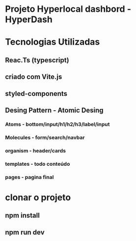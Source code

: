# Projeto Hyperlocal dashbord - HyperDash
# Tecnologias Utilizadas

## Reac.Ts (typescript)
## criado com Vite.js
## styled-components
## Desing Pattern - Atomic Desing
### Atoms - bottom/input/h1/h2/h3/label/input
### Molecules - form/search/navbar
### organism - header/cards
### templates - todo conteúdo
### pages - pagina final

# clonar o projeto
## npm install
## npm run dev